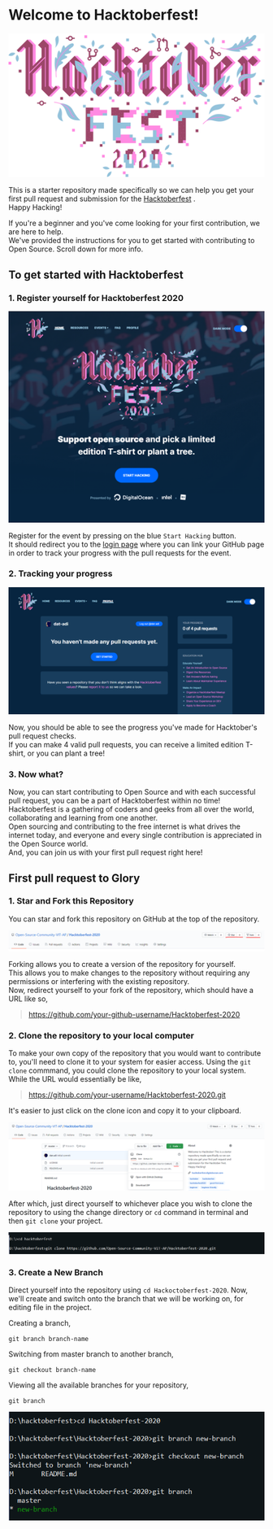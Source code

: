 # Welcome to Hacktoberfest! 

<p align="center">
    <img src="assets/hacktober-fest-logo.svg">
</p>

This is a starter repository made specifically so we can help you get your first pull request and submission for the [Hacktoberfest](https://hacktoberfest.digitalocean.com) .\
Happy Hacking!

If you're a beginner and you've come looking for your first contribution, we are here to help.\
We've provided the instructions for you to get started with contributing to Open Source. Scroll down for more info.

## To get started with Hacktoberfest
### 1. Register yourself for Hacktoberfest 2020

<p align="center">
    <img src="assets/website-front.PNG">
</p>

Register for the event by pressing on the blue `Start Hacking` button.\
It should redirect you to the [login page](https://hacktoberfest.digitalocean.com/login) where you can link your GitHub page in order to track your progress with the pull requests for the event.

### 2. Tracking your progress

<p align="center">
    <img src="assets/website-progress.PNG">
</p>

Now, you should be able to see the progress you've made for Hacktober's pull request checks.\
If you can make 4 valid pull requests, you can receive a limited edition T-shirt, or you can plant a tree!

### 3. Now what?

Now, you can start contributing to Open Source and with each successful pull request, you can be a part of Hacktoberfest within no time!\
Hacktoberfest is a gathering of coders and geeks from all over the world, collaborating and learning from one another.\
Open sourcing and contributing to the free internet is what drives the internet today, and everyone and every single contribution is appreciated in the Open Source world.\
And, you can join us with your first pull request right here!

## First pull request to Glory
### 1. Star and Fork this Repository
You can star and fork this repository on GitHub at the top of the repository.

<p align="center">
    <img src="assets/star-and-fork.PNG">
</p>

Forking allows you to create a version of the repository for yourself.\
This allows you to make changes to the repository without requiring any permissions or interfering with the existing repository.\
Now, redirect yourself to your fork of the repository, which should have a URL like so,
> https://github.com/your-github-username/Hacktoberfest-2020

### 2. Clone the repository to your local computer
To make your own copy of the repository that you would want to contribute to, you'll need to clone it to your system for easier access.
Using the `git clone` commmand, you could clone the repository to your local system.
While the URL would essentially be like,
> https://github.com/your-username/Hacktoberfest-2020.git

It's easier to just click on the clone icon and copy it to your clipboard.

<p align="center">
    <img src="assets/clone-git-url.PNG">
</p>

After which, just direct yourself to whichever place you wish to clone the repository to using the change directory or `cd` command in terminal and then `git clone` your project.

<p align="center">
    <img src="assets/cloning-cmd.PNG">
</p>

### 3. Create a New Branch

Direct yourself into the repository using `cd Hackoctoberfest-2020`.
Now, we'll create and switch onto the branch that we will be working on, for editing file in the project.

Creating a branch,
```git
git branch branch-name
```

Switching from master branch to another branch,
```git
git checkout branch-name
```

Viewing all the available branches for your repository,
```git
git branch
```

<p align="center">
    <img src="assets/switch-branch.PNG">
</p>